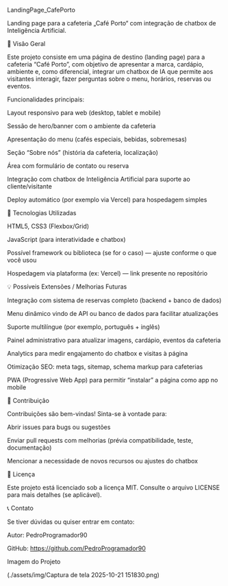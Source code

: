 LandingPage_CafePorto

Landing page para a cafeteria „Café Porto“ com integração de chatbox de Inteligência Artificial.

🎯 Visão Geral

Este projeto consiste em uma página de destino (landing page) para a cafeteria “Café Porto”, com objetivo de apresentar a marca, cardápio, ambiente e, como diferencial, integrar um chatbox de IA que permite aos visitantes interagir, fazer perguntas sobre o menu, horários, reservas ou eventos.

Funcionalidades principais:

Layout responsivo para web (desktop, tablet e mobile)

Sessão de hero/banner com o ambiente da cafeteria

Apresentação do menu (cafés especiais, bebidas, sobremesas)

Seção “Sobre nós” (história da cafeteria, localização)

Área com formulário de contato ou reserva

Integração com chatbox de Inteligência Artificial para suporte ao cliente/visitante

Deploy automático (por exemplo via Vercel) para hospedagem simples

🧰 Tecnologias Utilizadas

HTML5, CSS3 (Flexbox/Grid)

JavaScript (para interatividade e chatbox)

Possível framework ou biblioteca (se for o caso) — ajuste conforme o que você usou

Hospedagem via plataforma (ex: Vercel) — link presente no repositório

💡 Possíveis Extensões / Melhorias Futuras

Integração com sistema de reservas completo (backend + banco de dados)

Menu dinâmico vindo de API ou banco de dados para facilitar atualizações

Suporte multilíngue (por exemplo, português + inglês)

Painel administrativo para atualizar imagens, cardápio, eventos da cafeteria

Analytics para medir engajamento do chatbox e visitas à página

Otimização SEO: meta tags, sitemap, schema markup para cafeterias

PWA (Progressive Web App) para permitir “instalar” a página como app no mobile

👤 Contribuição

Contribuições são bem-vindas! Sinta-se à vontade para:

Abrir issues para bugs ou sugestões

Enviar pull requests com melhorias (prévia compatibilidade, teste, documentação)

Mencionar a necessidade de novos recursos ou ajustes do chatbox

📄 Licença

Este projeto está licenciado sob a licença MIT. Consulte o arquivo LICENSE para mais detalhes (se aplicável).

📞 Contato

Se tiver dúvidas ou quiser entrar em contato:

Autor: PedroProgramador90

GitHub: https://github.com/PedroProgramador90

Imagem do Projeto 

(./assets/img/Captura de tela 2025-10-21 151830.png)
